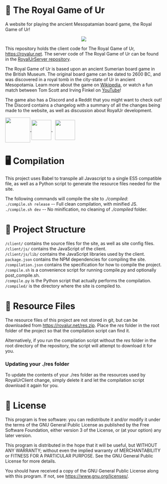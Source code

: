 # 🎲 The Royal Game of Ur
A website for playing the ancient Mesopatamian board game, the Royal Game of Ur! 

<p align="center"><a href="https://royalur.net">
  <img src="https://github.com/Sothatsit/RoyalUrClient/blob/master/banner.jpg?raw=true" />
</a></p>

This repository holds the client code for The Royal Game of Ur, https://royalur.net.
The server code of The Royal Game of Ur can be found in the
[RoyalUrServer repository](https://github.com/Sothatsit/RoyalUrServer).

The Royal Game of Ur is based upon an ancient Sumerian board game in the British Museum.
The original board game can be dated to 2600 BC, and was discovered in a royal tomb in
the city-state of Ur in ancient Mesopotamia.  Learn more about the game on
[Wikipedia](https://en.wikipedia.org/wiki/Royal_Game_of_Ur), or watch a fun match
between Tom Scott and Irving Finkel on [YouTube](https://youtu.be/WZskjLq040I)!

The game also has a Discord and a Reddit that you might want to check out! The Discord
contains a changelog with a summary of all the changes being made to the website, as
well as discussion about RoyalUr development.

<p float="left">
  <a href="https://discord.gg/Ea49VVru5N">
    <img src="https://discord.com/assets/f8389ca1a741a115313bede9ac02e2c0.svg" height="80" valign="middle" />
  </a>
  <a href="https://www.reddit.com/r/GameofUr/">
    <img src="https://www.redditinc.com/assets/images/site/reddit-logo.png" height="64" valign="middle" />
  </a>&nbsp;
  <a href="https://royalur.net">
    <img src="https://royalur.net/favicon.ico" height="64" valign="middle" />
  </a>
</p>

# 🖥️ Compilation
This project uses Babel to transpile all Javascript to a single ES5 compatible file,
as well as a Python script to generate the resource files needed for the site.

The following commands will compile the site to _./compiled_: \
`./compile.sh release` -- Full clean compilation, with minified JS. \
`./compile.sh dev` -- No minification, no cleaning of _./compiled_ folder.


# 📂 Project Structure
`/client/` contains the source files for the site, as well as site config files. \
`/client/js/` contains the JavaScript of the client. \
`/client/js/lib/` contains the JavaScript libraries used by the client. \
`package.json` contains the NPM dependencies for compiling the site. \
`/compilation.json` contains the specification for how to compile the project. \
`/compile.sh` is a convenience script for running compile.py and optionally post_compile.sh. \
`/compile.py` is the Python script that actually performs the compilation. \
`/compiled/` is the directory where the site is compiled to.


# 💾 Resource Files
The resource files of this project are not stored in git, but can be downloaded
from https://royalur.net/res.zip. Place the _res_ folder in the root folder of the
project so that the compilation script can find it.

Alternatively, if you run the compilation script without the _res_ folder in the root
directory of the repository, the script will attempt to download it for you.

### Updating your ./res folder
To update the contents of your ./res folder as the resources used by RoyalUrClient
change, simply delete it and let the compilation script download it again for you.

# 📝 License
This program is free software: you can redistribute it and/or modify
it under the terms of the GNU General Public License as published by
the Free Software Foundation, either version 3 of the License, or
(at your option) any later version.

This program is distributed in the hope that it will be useful,
but WITHOUT ANY WARRANTY; without even the implied warranty of
MERCHANTABILITY or FITNESS FOR A PARTICULAR PURPOSE.  See the
GNU General Public License for more details.

You should have received a copy of the GNU General Public License
along with this program.  If not, see <https://www.gnu.org/licenses/>.
